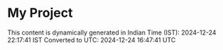 # My Project

This content is dynamically generated in Indian Time (IST): 2024-12-24 22:17:41 IST
Converted to UTC: 2024-12-24 16:47:41 UTC
